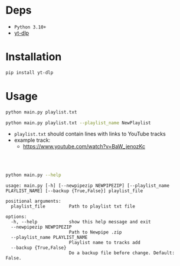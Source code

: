 # Deps

- `Python 3.10+`
- [yt-dlp](https://github.com/yt-dlp/yt-dlp)


# Installation

```bash
pip install yt-dlp
```


# Usage

```bash
python main.py playlist.txt
```

```bash
python main.py playlist.txt --playlist_name NewPlaylist
```

- `playlist.txt` should contain lines with links to YouTube tracks
- example track:
    - https://www.youtube.com/watch?v=BaW_jenozKc

<br><br>

```bash
python main.py --help
```
```
usage: main.py [-h] [--newpipezip NEWPIPEZIP] [--playlist_name PLAYLIST_NAME] [--backup {True,False}] playlist_file

positional arguments:
  playlist_file         Path to playlist txt file

options:
  -h, --help            show this help message and exit
  --newpipezip NEWPIPEZIP
                        Path to Newpipe .zip
  --playlist_name PLAYLIST_NAME
                        Playlist name to tracks add
  --backup {True,False}
                        Do a backup file before change. Default: False.
```